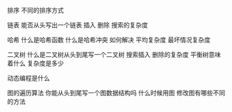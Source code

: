 排序 不同的排序方式

链表 能否从头写出一个链表 插入 删除 搜索的复杂度 

哈希 什么是哈希函数 什么是哈希冲突 如何解决 平均复杂度 最坏情况复杂度 

二叉树 什么是二叉树从头到尾写一个二叉树 搜索插入 删除的复杂度 平衡树意味着什么 复杂度是多少

动态编程是什么

图的遍历算法 你能从头到尾写一个图数据结构吗 什么时候用图 修改图有哪些不同的方法
